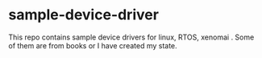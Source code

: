 # sample-device-driver
This repo contains sample device drivers for linux, RTOS, xenomai . Some of them are from books or I have created my state. 
